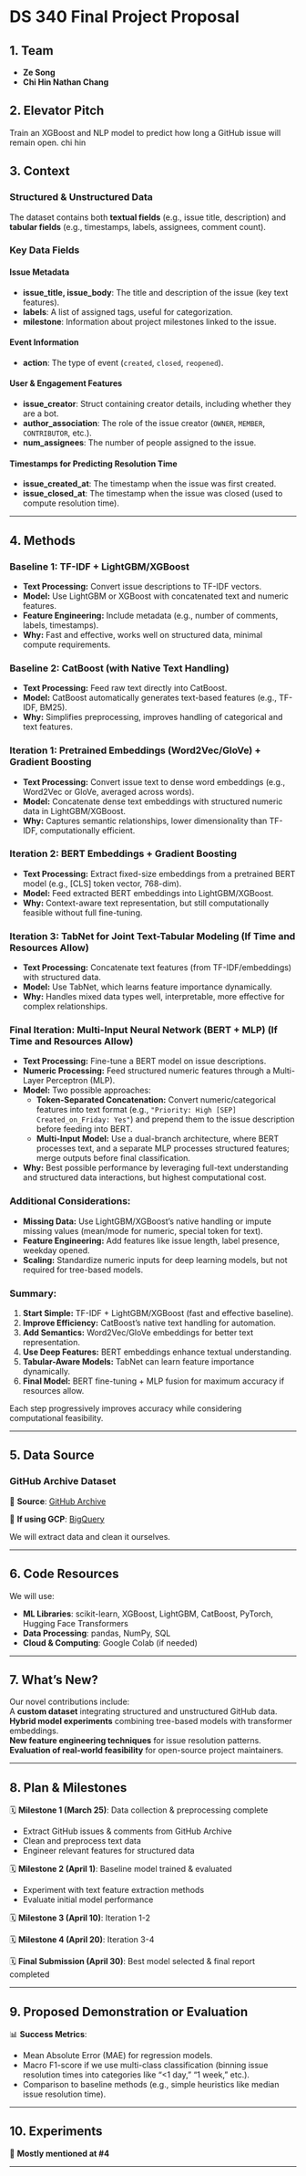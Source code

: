 # DS 340 Final Project Proposal

## 1. Team
- **Ze Song**  
- **Chi Hin Nathan Chang**  

## 2. Elevator Pitch
Train an XGBoost and NLP model to predict how long a GitHub issue will remain open. chi hin 

## 3. Context
### Structured & Unstructured Data  
The dataset contains both **textual fields** (e.g., issue title, description) and **tabular fields** (e.g., timestamps, labels, assignees, comment count).  

### Key Data Fields  

#### **Issue Metadata**  
- **issue_title, issue_body**: The title and description of the issue (key text features).  
- **labels**: A list of assigned tags, useful for categorization.  
- **milestone**: Information about project milestones linked to the issue.  

#### **Event Information**  
- **action**: The type of event (`created`, `closed`, `reopened`).  

#### **User & Engagement Features**  
- **issue_creator**: Struct containing creator details, including whether they are a bot.  
- **author_association**: The role of the issue creator (`OWNER`, `MEMBER`, `CONTRIBUTOR`, etc.).  
- **num_assignees**: The number of people assigned to the issue.  

#### **Timestamps for Predicting Resolution Time**  
- **issue_created_at**: The timestamp when the issue was first created.  
- **issue_closed_at**: The timestamp when the issue was closed (used to compute resolution time).  
---

## 4. Methods

### Baseline 1: TF-IDF + LightGBM/XGBoost
- **Text Processing:** Convert issue descriptions to TF-IDF vectors.
- **Model:** Use LightGBM or XGBoost with concatenated text and numeric features.
- **Feature Engineering:** Include metadata (e.g., number of comments, labels, timestamps).
- **Why:** Fast and effective, works well on structured data, minimal compute requirements.

### Baseline 2: CatBoost (with Native Text Handling)
- **Text Processing:** Feed raw text directly into CatBoost.
- **Model:** CatBoost automatically generates text-based features (e.g., TF-IDF, BM25).
- **Why:** Simplifies preprocessing, improves handling of categorical and text features.

### Iteration 1: Pretrained Embeddings (Word2Vec/GloVe) + Gradient Boosting
- **Text Processing:** Convert issue text to dense word embeddings (e.g., Word2Vec or GloVe, averaged across words).
- **Model:** Concatenate dense text embeddings with structured numeric data in LightGBM/XGBoost.
- **Why:** Captures semantic relationships, lower dimensionality than TF-IDF, computationally efficient.

### Iteration 2: BERT Embeddings + Gradient Boosting
- **Text Processing:** Extract fixed-size embeddings from a pretrained BERT model (e.g., [CLS] token vector, 768-dim).
- **Model:** Feed extracted BERT embeddings into LightGBM/XGBoost.
- **Why:** Context-aware text representation, but still computationally feasible without full fine-tuning.

### Iteration 3: TabNet for Joint Text-Tabular Modeling (If Time and Resources Allow)
- **Text Processing:** Concatenate text features (from TF-IDF/embeddings) with structured data.
- **Model:** Use TabNet, which learns feature importance dynamically.
- **Why:** Handles mixed data types well, interpretable, more effective for complex relationships.

### Final Iteration: Multi-Input Neural Network (BERT + MLP) (If Time and Resources Allow)
- **Text Processing:** Fine-tune a BERT model on issue descriptions.
- **Numeric Processing:** Feed structured numeric features through a Multi-Layer Perceptron (MLP).
- **Model:** Two possible approaches:
  - **Token-Separated Concatenation:** Convert numeric/categorical features into text format (e.g., `"Priority: High [SEP] Created_on_Friday: Yes"`) and prepend them to the issue description before feeding into BERT.
  - **Multi-Input Model:** Use a dual-branch architecture, where BERT processes text, and a separate MLP processes structured features; merge outputs before final classification.
- **Why:** Best possible performance by leveraging full-text understanding and structured data interactions, but highest computational cost.

### Additional Considerations:
- **Missing Data:** Use LightGBM/XGBoost’s native handling or impute missing values (mean/mode for numeric, special token for text).
- **Feature Engineering:** Add features like issue length, label presence, weekday opened.
- **Scaling:** Standardize numeric inputs for deep learning models, but not required for tree-based models.

### Summary:
1. **Start Simple:** TF-IDF + LightGBM/XGBoost (fast and effective baseline).
2. **Improve Efficiency:** CatBoost’s native text handling for automation.
3. **Add Semantics:** Word2Vec/GloVe embeddings for better text representation.
4. **Use Deep Features:** BERT embeddings enhance textual understanding.
5. **Tabular-Aware Models:** TabNet can learn feature importance dynamically.
6. **Final Model:** BERT fine-tuning + MLP fusion for maximum accuracy if resources allow.

Each step progressively improves accuracy while considering computational feasibility.

---

## 5. Data Source

### **GitHub Archive Dataset**  
📌 **Source**: [GitHub Archive](https://www.gharchive.org/)

📌 **If using GCP**: [BigQuery](https://console.cloud.google.com/bigquery?project=githubarchive&page=project/)

We will extract data and clean it ourselves.

---

## 6. Code Resources
We will use:  
- **ML Libraries**: scikit-learn, XGBoost, LightGBM, CatBoost, PyTorch, Hugging Face Transformers  
- **Data Processing**: pandas, NumPy, SQL  
- **Cloud & Computing**: Google Colab (if needed)  

---

## 7. What’s New?
Our novel contributions include:  
 A **custom dataset** integrating structured and unstructured GitHub data.  
 **Hybrid model experiments** combining tree-based models with transformer embeddings.  
 **New feature engineering techniques** for issue resolution patterns.  
 **Evaluation of real-world feasibility** for open-source project maintainers.  

---

## 8. Plan & Milestones

🗓 **Milestone 1 (March 25)**: Data collection & preprocessing complete  
   - Extract GitHub issues & comments from GitHub Archive  
   - Clean and preprocess text data  
   - Engineer relevant features for structured data  

🗓 **Milestone 2 (April 1)**: Baseline model trained & evaluated   
   - Experiment with text feature extraction methods  
   - Evaluate initial model performance
     
🗓 **Milestone 3 (April 10)**: Iteration 1-2

🗓 **Milestone 4 (April 20)**: Iteration 3-4  

🗓 **Final Submission (April 30)**: Best model selected & final report completed  

---

## 9. Proposed Demonstration or Evaluation

📊 **Success Metrics**:  
- Mean Absolute Error (MAE) for regression models.  
- Macro F1-score if we use multi-class classification (binning issue resolution times into categories like “<1 day,” “1 week,” etc.).  
- Comparison to baseline methods (e.g., simple heuristics like median issue resolution time).  

---

## 10. Experiments
🔬 **Mostly mentioned at #4**   

---

